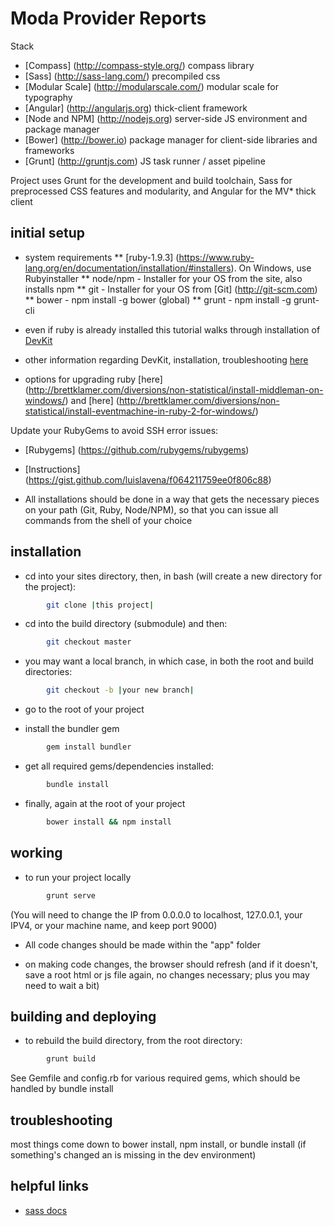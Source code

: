 Moda Provider Reports
==========================
Stack

* [Compass] (http://compass-style.org/) compass library
* [Sass] (http://sass-lang.com/) precompiled css
* [Modular Scale] (http://modularscale.com/) modular scale for typography
* [Angular] (http://angularjs.org) thick-client framework
* [Node and NPM] (http://nodejs.org) server-side JS environment and package manager
* [Bower] (http://bower.io) package manager for client-side libraries and frameworks
* [Grunt] (http://gruntjs.com) JS task runner / asset pipeline

Project uses Grunt for the development and build toolchain, Sass for preprocessed CSS features and modularity, and Angular for the MV* thick client

initial setup
------------
* system requirements 
** [ruby-1.9.3] (https://www.ruby-lang.org/en/documentation/installation/#installers). On Windows, use Rubyinstaller
** node/npm - Installer for your OS from the site, also installs npm
** git - Installer for your OS from [Git] (http://git-scm.com)
** bower - npm install -g bower (global)
** grunt - npm install -g grunt-cli

* even if ruby is already installed this tutorial walks through installation of [DevKit](https://sites.google.com/site/sproutframework/system-setup/windows)
* other information regarding DevKit, installation, troubleshooting [here](https://github.com/oneclick/rubyinstaller/wiki/Development-Kit)
* options for upgrading ruby
[here] (http://brettklamer.com/diversions/non-statistical/install-middleman-on-windows/)
and [here] (http://brettklamer.com/diversions/non-statistical/install-eventmachine-in-ruby-2-for-windows/)

Update your RubyGems to avoid SSH error issues: 

* [Rubygems] (https://github.com/rubygems/rubygems)
* [Instructions] (https://gist.github.com/luislavena/f064211759ee0f806c88)

* All installations should be done in a way that gets the necessary pieces on your path (Git, Ruby, Node/NPM), so that you can issue all commands from the shell of your choice

installation
------------
* cd into your sites directory, then, in bash (will create a new directory for the project):

```bash
        git clone |this project|
```

* cd into the build directory (submodule) and then:

```bash
        git checkout master
```

* you may want a local branch, in which case, in both the root and build directories:

```bash
        git checkout -b |your new branch|
```

* go to the root of your project

* install the bundler gem

```bash
        gem install bundler
```

* get all required gems/dependencies installed:

```bash
        bundle install
```

* finally, again at the root of your project

```bash
        bower install && npm install
```


working
-------

* to run your project locally

```bash
        grunt serve
```

(You will need to change the IP from 0.0.0.0 to localhost, 127.0.0.1, your IPV4, or your machine name, and keep port 9000)

* All code changes should be made within the "app" folder

* on making code changes, the browser should refresh (and if it doesn't, save a root html or js file again, no changes necessary; plus you may need to wait a bit)

building and deploying
----------------------
* to rebuild the build directory, from the root directory:

```bash
        grunt build
```

See Gemfile and config.rb for various required gems, which should be handled by bundle install

troubleshooting
----------------

most things come down to bower install, npm install, or bundle install (if something's changed an is missing in the dev environment)

helpful links
-----------------
*  [sass docs](http://sass-lang.com/documentation/file.SASS_REFERENCE.html)
